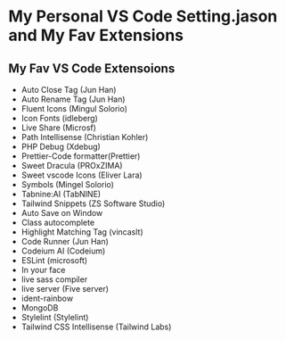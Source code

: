 <h1>My Personal VS Code Setting.jason and My Fav Extensions</h1>
<h2>My Fav VS Code Extensoions</h2>
<ul>
  <li>Auto Close Tag (Jun Han)</li>
  <li>Auto Rename Tag (Jun Han)</li>
  <li>Fluent Icons (Mingul Solorio)</li>
  <li>Icon Fonts (idleberg)</li>
  <li>Live Share (Microsf)</li>
  <li>Path Intellisense (Christian Kohler)</li>
  <li>PHP Debug (Xdebug)</li>
  <li>Prettier-Code formatter(Prettier)</li>
  <li>Sweet Dracula (PROxZIMA)</li>
  <li>Sweet vscode Icons (Eliver Lara)</li>
  <li>Symbols (Mingel Solorio)</li>
  <li>Tabnine:AI (TabNINE)</li>
  <li>Tailwind Snippets (ZS Software Studio)</li>
  <li>Auto Save on Window</li>
  <li>Class autocomplete</li>
  <li>Highlight Matching Tag (vincaslt)</li>
  <li>Code Runner (Jun Han)</li>
  <li>Codeium AI (Codeium)</li>
  <li>ESLint (microsoft)</li>
  <li>In your face</li>
  <li>live sass compiler</li>
  <li>live server (Five server)</li>
  <li>ident-rainbow</li>
  <li>MongoDB</li>
  <li>Stylelint (Stylelint)</li>
  <li>Tailwind CSS Intellisense (Tailwind Labs)</li>
</ul>
